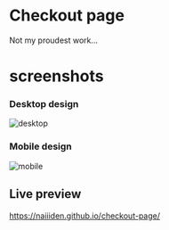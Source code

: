 # Checkout page 

Not my proudest work...

# screenshots
### Desktop design
![desktop](https://i.imgur.com/If13ohJ.jpg)
### Mobile design
![mobile](https://i.imgur.com/pxs3ZoW.jpg)
## Live preview
https://naiiiden.github.io/checkout-page/